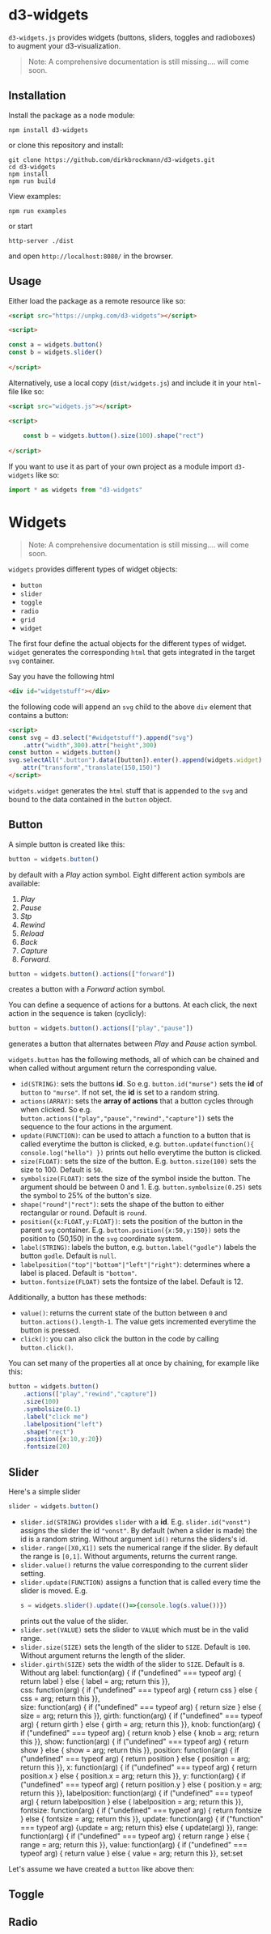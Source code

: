 # d3-widgets

```d3-widgets.js``` provides widgets (buttons, sliders, toggles and radioboxes) to augment your d3-visualization.

> Note: A comprehensive documentation is still missing.... will come soon.

## Installation

Install the package as a node module:

```shell
npm install d3-widgets
```

or clone this repository and install:

```shell
git clone https://github.com/dirkbrockmann/d3-widgets.git
cd d3-widgets
npm install
npm run build
```

View examples:

```shell
npm run examples
```

or start

```shell
http-server ./dist
```

and open `http://localhost:8080/` in the browser.


## Usage

Either load the package as a remote resource like so:

```html
<script src="https://unpkg.com/d3-widgets"></script>
```

```html 
<script>

const a = widgets.button()
const b = widgets.slider()
	
</script>
``` 

Alternatively, use a local copy (`dist/widgets.js`) and include it  in your `html`-file like so:

```html
<script src="widgets.js"></script>
```

```html
<script>
	
	const b = widgets.button().size(100).shape("rect")
	
</script>
```

If you want to use it as part of your own project as a module import `d3-widgets` like so:

```js
import * as widgets from "d3-widgets"
```

# Widgets

> Note: A comprehensive documentation is still missing.... will come soon.

`widgets` provides different types of widget objects:

- `button`
- `slider`
- `toggle`
- `radio`
- `grid`
- `widget`

The first four define the actual objects for the different types of widget. `widget` generates the corresponding `html` that gets integrated in the target `svg` container.

Say you have the following html
```html
<div id="widgetstuff"></div>
```
the following code will append an  `svg` child to the above `div` element that contains a button:
```html
<script>
const svg = d3.select("#widgetstuff").append("svg")
    .attr("width",300).attr("height",300)
const button = widgets.button()
svg.selectAll(".button").data([button]).enter().append(widgets.widget)
    attr("transform","translate(150,150)")
</script>
```

`widgets.widget` generates the `html` stuff that is appended to the `svg` and bound to the data contained in the `button` object.

## Button

A simple button is created like this:
```javascript
button = widgets.button()
``` 
by default with a _Play_ action symbol. Eight different action symbols are available:
1. _Play_
2. _Pause_
3. _Stp_ 
4. _Rewind_
5. _Reload_
6. _Back_
7. _Capture_
8. _Forward_.

```javascript
button = widgets.button().actions(["forward"])
``` 
creates a button with a _Forward_ action symbol.

You can define a sequence of actions for a buttons. At each click, the next action in the sequence is taken (cyclicly):

```javascript
button = widgets.button().actions(["play","pause"])
``` 
generates a button that alternates between _Play_ and _Pause_ action symbol.

`widgets.button` has the following methods, all of which can be chained and when called without argument return the corresponding value. 
- `id(STRING)`: sets the buttons **id**. So e.g. `button.id("murse")` sets the **id** of `button` to `"murse"`. If not set, the **id** is set to a random string.
- `actions(ARRAY)`: sets the **array of actions** that a button cycles through when clicked. So e.g. `button.actions(["play","pause","rewind","capture"])` sets the sequence to the four actions in the argument.
- `update(FUNCTION)`: can be used to attach a function to a button that is called everytime the button is clicked, e.g. `button.update(function(){ console.log("hello") })` prints out hello everytime the button is clicked.
- `size(FLOAT)`: sets the size of the button. E.g. `button.size(100)` sets the size to 100. Default is `50`.
- `symbolsize(FLOAT)`: sets the size of the symbol inside the button. The argument should be between 0 and 1. E.g. `button.symbolsize(0.25)` sets the symbol to 25% of the button's size.
- `shape("round"|"rect")`: sets the shape of the button to either rectangular or round. Default is `round`.
- `position({x:FLOAT,y:FLOAT})`: sets the position of the button in the parent `svg` container. E.g. `button.position({x:50,y:150})` sets the position to (50,150) in the `svg` coordinate system.
- `label(STRING)`: labels the button, e.g. `button.label("godle")` labels the button `godle`. Default is `null`.
- `labelposition("top"|"bottom"|"left"|"right")`: determines where a label is placed. Default is `"bottom"`.
- `button.fontsize(FLOAT)` sets the fontsize of the label. Default is 12.

Additionally, a button has these methods:

- `value()`: returns the current state of the button between `0` and  `button.actions().length-1`. The value gets incremented everytime the button is pressed.
- `click()`: you can also click the button in the code by calling `button.click()`.

You can set many of the properties all at once by chaining, for example like this:

```javascript
button = widgets.button()
    .actions(["play","rewind","capture"])
    .size(100)
    .symbolsize(0.1)
    .label("click me")
    .labelposition("left")
    .shape("rect")
    .position({x:10,y:20})
    .fontsize(20)
```

## Slider

Here's a simple slider

```javascript
slider = widgets.button()
```

- `slider.id(STRING)` provides `slider` with a **id**. E.g. `slider.id("vonst")` assigns the slider the id `"vonst"`.  By default (when a slider is made) the id is a random string. Without argument `ìd()` returns the sliders's id.
- `slider.range([X0,X1])` sets the numerical range if the slider. By default the range is `[0,1]`. Without arguments, returns the current range.
- `slider.value()` returns the value corresponding to the current slider setting.
- `slider.update(FUNCTION)` assigns a function that is called every time the slider is moved. E.g.
    ```javascript
    s = widgets.slider().update(()=>{console.log(s.value())})
    ```
    prints out the value of the slider.
- `slider.set(VALUE)` sets the slider to `VALUE` which must be in the valid range.
- `slider.size(SIZE)` sets the length of the slider to `SIZE`. Default is `100`. Without argument returns the length of the slider.
- `slider.girth(SIZE)` sets the width of the slider to `SIZE`. Default is `8`. Without arg
			label: function(arg) { if ("undefined" === typeof arg) { return label } else { label = arg; return this }},			
			css: function(arg) { if ("undefined" === typeof arg) { return css } else { css = arg; return this }},			
			size: function(arg) { if ("undefined" === typeof arg) { return size } else { size = arg; return this }},
			girth: function(arg) { if ("undefined" === typeof arg) { return girth } else { girth = arg; return this }},
			knob: function(arg) { if ("undefined" === typeof arg) { return knob } else { knob = arg; return this }},
			show: function(arg) { if ("undefined" === typeof arg) { return show } else { show = arg; return this }},
			position: function(arg) { if ("undefined" === typeof arg) { return position } else { position = arg; return this }},
			x: function(arg) { if ("undefined" === typeof arg) { return position.x } else { position.x = arg; return this }},
			y: function(arg) { if ("undefined" === typeof arg) { return position.y } else { position.y = arg; return this }},
			labelposition: function(arg) { if ("undefined" === typeof arg) { return labelposition } else { labelposition = arg; return this }},
			fontsize: function(arg) { if ("undefined" === typeof arg) { return fontsize } else { fontsize = arg; return this }},
			update: function(arg) { if ("function" === typeof arg) {update = arg; return this} else { update(arg) }},
			range: function(arg) { if ("undefined" === typeof arg) { return range } else { range = arg; return this }},
			value: function(arg) { if ("undefined" === typeof arg) { return value } else { value = arg; return this }},
			set:set

Let's assume we have created a `button` like above then: 

## Toggle

## Radio